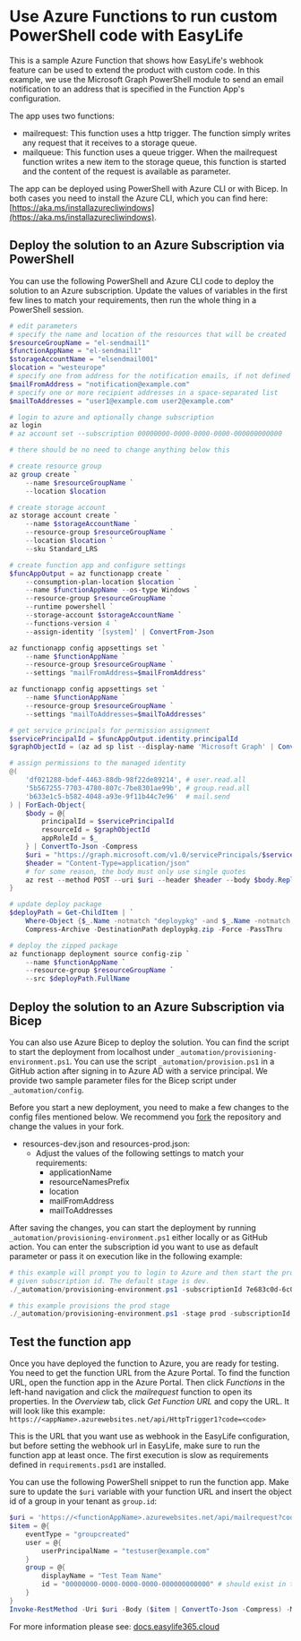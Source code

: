 # Use Azure Functions to run custom PowerShell code with EasyLife

This is a sample Azure Function that shows how EasyLife's webhook feature can be used to extend the product with custom code. In this example, we use the Microsoft Graph PowerShell module to send an email notification to an address that is specified in the Function App's configuration.

The app uses two functions:

- mailrequest: This function uses a http trigger. The function simply writes any request that it receives to a storage queue.
- mailqueue: This function uses a queue trigger. When the mailrequest function writes a new item to the storage queue, this function is started and the content of the request is available as parameter.

The app can be deployed using PowerShell with Azure CLI or with Bicep. In both cases you need to install the Azure CLI, which you can find here: [https://aka.ms/installazurecliwindows](https://aka.ms/installazurecliwindows).

## Deploy the solution to an Azure Subscription via PowerShell

You can use the following PowerShell and Azure CLI code to deploy the solution to an Azure subscription. Update the values of variables in the first few lines to match your requirements, then run the whole thing in a PowerShell session.

```powershell
# edit parameters
# specify the name and location of the resources that will be created 
$resourceGroupName = "el-sendmail1"
$functionAppName = "el-sendmail1"
$storageAccountName = "elsendmail001"
$location = "westeurope"
# specify one from address for the notification emails, if not defined (""), the address of the requestor will be used
$mailFromAddress = "notification@example.com"
# specify one or more recipient addresses in a space-separated list
$mailToAddresses = "user1@example.com user2@example.com"

# login to azure and optionally change subscription
az login
# az account set --subscription 00000000-0000-0000-0000-000000000000

# there should be no need to change anything below this

# create resource group
az group create `
    --name $resourceGroupName `
    --location $location

# create storage account
az storage account create `
    --name $storageAccountName `
    --resource-group $resourceGroupName `
    --location $location `
    --sku Standard_LRS

# create function app and configure settings
$funcAppOutput = az functionapp create `
    --consumption-plan-location $location `
    --name $functionAppName --os-type Windows `
    --resource-group $resourceGroupName `
    --runtime powershell `
    --storage-account $storageAccountName `
    --functions-version 4 `
    --assign-identity '[system]' | ConvertFrom-Json

az functionapp config appsettings set `
    --name $functionAppName `
    --resource-group $resourceGroupName `
    --settings "mailFromAddress=$mailFromAddress"

az functionapp config appsettings set `
    --name $functionAppName `
    --resource-group $resourceGroupName `
    --settings "mailToAddresses=$mailToAddresses"

# get service principals for permission assignment
$servicePrincipalId = $funcAppOutput.identity.principalId
$graphObjectId = (az ad sp list --display-name 'Microsoft Graph' | ConvertFrom-Json)[0].id

# assign permissions to the managed identity
@(
    'df021288-bdef-4463-88db-98f22de89214', # user.read.all
    '5b567255-7703-4780-807c-7be8301ae99b', # group.read.all 
    'b633e1c5-b582-4048-a93e-9f11b44c7e96'  # mail.send
) | ForEach-Object{
    $body = @{
        principalId = $servicePrincipalId
        resourceId = $graphObjectId
        appRoleId = $_
    } | ConvertTo-Json -Compress
    $uri = "https://graph.microsoft.com/v1.0/servicePrincipals/$servicePrincipalId/appRoleAssignments"
    $header = "Content-Type=application/json"
    # for some reason, the body must only use single quotes
    az rest --method POST --uri $uri --header $header --body $body.Replace('"',"'")
}

# update deploy package
$deployPath = Get-ChildItem | `
    Where-Object {$_.Name -notmatch "deploypkg" -and $_.Name -notmatch "_automation" } | `
    Compress-Archive -DestinationPath deploypkg.zip -Force -PassThru

# deploy the zipped package
az functionapp deployment source config-zip `
    --name $functionAppName `
    --resource-group $resourceGroupName `
    --src $deployPath.FullName
```

## Deploy the solution to an Azure Subscription via Bicep

You can also use Azure Bicep to deploy the solution. You can find the script to start the deployment from localhost under `_automation/provisioning-environment.ps1`. You can use the script `_automation/provision.ps1` in a GitHub action after signing in to Azure AD with a service principal. We provide two sample parameter files for the Bicep script under `_automation/config`.

Before you start a new deployment, you need to make a few changes to the config files mentioned below. We recommend you [fork](https://github.com/EasyLife365/EasyLife365-Addon-SendMail/generate) the repository and change the values in your fork.

- resources-dev.json and resources-prod.json:
  - Adjust the values of the following settings to match your requirements:
    - applicationName
    - resourceNamesPrefix
    - location
    - mailFromAddress
    - mailToAddresses

After saving the changes, you can start the deployment by running `_automation/provisioning-environment.ps1` either locally or as GitHub action. You can enter the subscription id you want to use as default parameter or pass it on execution like in the following example:

```powershell
# this example will prompt you to login to Azure and then start the provisioning for the dev stage in the
# given subscription id. The default stage is dev. 
./_automation/provisioning-environment.ps1 -subscriptionId 7e683c0d-6c0c-4e7f-b2c1-b8fe837ba82a

# this example provisions the prod stage
./_automation/provisioning-environment.ps1 -stage prod -subscriptionId 7e683c0d-6c0c-4e7f-b2c1-b8fe837ba82a
```

## Test the function app

Once you have deployed the function to Azure, you are ready for testing. You need to get the function URL from the Azure Portal. To find the function URL, open the function app in the Azure Portal. Then click *Functions* in the left-hand navigation and click the *mailrequest* function to open its properties. In the *Overview* tab, click *Get Function URL* and copy the URL.
It will look like this example: `https://<appName>.azurewebsites.net/api/HttpTrigger1?code=<code>`

This is the URL that you want use as webhook in the EasyLife configuration, but before setting the webhook url in EasyLife, make sure to run the function app at least once. The first execution is slow as requirements defined in `requirements.psd1` are installed.

You can use the following PowerShell snippet to run the function app. Make sure to update the `$uri` variable with your function URL and insert the object id of a group in your tenant as `group.id`:

```powershell
$uri = 'https://<functionAppName>.azurewebsites.net/api/mailrequest?code=<code>'
$item = @{
    eventType = "groupcreated"
    user = @{
        userPrincipalName = "testuser@example.com"
    }
    group = @{
        displayName = "Test Team Name"
        id = "00000000-0000-0000-0000-000000000000" # should exist in tenant for valid test
    }
}
Invoke-RestMethod -Uri $uri -Body ($item | ConvertTo-Json -Compress) -Method Post
```

For more information please see: [docs.easylife365.cloud](https://docs.easylife365.cloud)
